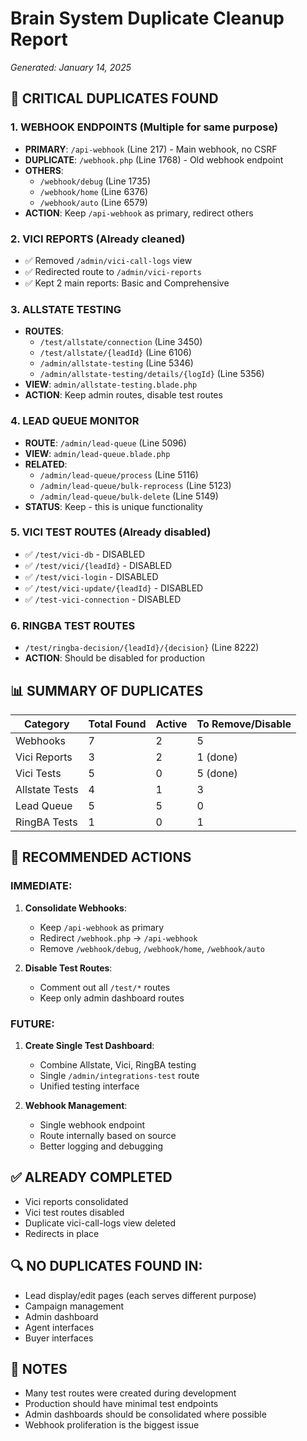 # Brain System Duplicate Cleanup Report
*Generated: January 14, 2025*

## 🔴 CRITICAL DUPLICATES FOUND

### 1. **WEBHOOK ENDPOINTS (Multiple for same purpose)**
- **PRIMARY**: `/api-webhook` (Line 217) - Main webhook, no CSRF
- **DUPLICATE**: `/webhook.php` (Line 1768) - Old webhook endpoint
- **OTHERS**: 
  - `/webhook/debug` (Line 1735)
  - `/webhook/home` (Line 6376) 
  - `/webhook/auto` (Line 6579)
- **ACTION**: Keep `/api-webhook` as primary, redirect others

### 2. **VICI REPORTS (Already cleaned)**
- ✅ Removed `/admin/vici-call-logs` view
- ✅ Redirected route to `/admin/vici-reports`
- ✅ Kept 2 main reports: Basic and Comprehensive

### 3. **ALLSTATE TESTING**
- **ROUTES**:
  - `/test/allstate/connection` (Line 3450)
  - `/test/allstate/{leadId}` (Line 6106)
  - `/admin/allstate-testing` (Line 5346)
  - `/admin/allstate-testing/details/{logId}` (Line 5356)
- **VIEW**: `admin/allstate-testing.blade.php`
- **ACTION**: Keep admin routes, disable test routes

### 4. **LEAD QUEUE MONITOR**
- **ROUTE**: `/admin/lead-queue` (Line 5096)
- **VIEW**: `admin/lead-queue.blade.php`
- **RELATED**:
  - `/admin/lead-queue/process` (Line 5116)
  - `/admin/lead-queue/bulk-reprocess` (Line 5123)
  - `/admin/lead-queue/bulk-delete` (Line 5149)
- **STATUS**: Keep - this is unique functionality

### 5. **VICI TEST ROUTES (Already disabled)**
- ✅ `/test/vici-db` - DISABLED
- ✅ `/test/vici/{leadId}` - DISABLED
- ✅ `/test/vici-login` - DISABLED
- ✅ `/test/vici-update/{leadId}` - DISABLED
- ✅ `/test-vici-connection` - DISABLED

### 6. **RINGBA TEST ROUTES**
- `/test/ringba-decision/{leadId}/{decision}` (Line 8222)
- **ACTION**: Should be disabled for production

## 📊 SUMMARY OF DUPLICATES

| Category | Total Found | Active | To Remove/Disable |
|----------|------------|---------|------------------|
| Webhooks | 7 | 2 | 5 |
| Vici Reports | 3 | 2 | 1 (done) |
| Vici Tests | 5 | 0 | 5 (done) |
| Allstate Tests | 4 | 1 | 3 |
| Lead Queue | 5 | 5 | 0 |
| RingBA Tests | 1 | 0 | 1 |

## 🎯 RECOMMENDED ACTIONS

### IMMEDIATE:
1. **Consolidate Webhooks**:
   - Keep `/api-webhook` as primary
   - Redirect `/webhook.php` → `/api-webhook`
   - Remove `/webhook/debug`, `/webhook/home`, `/webhook/auto`

2. **Disable Test Routes**:
   - Comment out all `/test/*` routes
   - Keep only admin dashboard routes

### FUTURE:
1. **Create Single Test Dashboard**:
   - Combine Allstate, Vici, RingBA testing
   - Single `/admin/integrations-test` route
   - Unified testing interface

2. **Webhook Management**:
   - Single webhook endpoint
   - Route internally based on source
   - Better logging and debugging

## ✅ ALREADY COMPLETED
- Vici reports consolidated
- Vici test routes disabled
- Duplicate vici-call-logs view deleted
- Redirects in place

## 🔍 NO DUPLICATES FOUND IN:
- Lead display/edit pages (each serves different purpose)
- Campaign management
- Admin dashboard
- Agent interfaces
- Buyer interfaces

## 📝 NOTES
- Many test routes were created during development
- Production should have minimal test endpoints
- Admin dashboards should be consolidated where possible
- Webhook proliferation is the biggest issue


